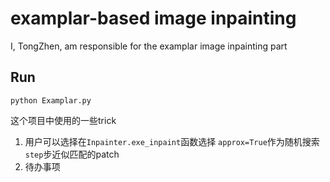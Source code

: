 # examplar-based image inpainting
I, TongZhen, am responsible for the examplar image inpainting part 
## Run
```
python Examplar.py
```
这个项目中使用的一些trick
  1. 用户可以选择在`Inpainter.exe_inpaint`函数选择 `approx=True`作为随机搜索`step`步近似匹配的patch
  2. 待办事项
